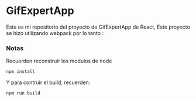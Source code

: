 # GifExpertApp

Este es mi repositorio del proyecto de GifExpertApp de React, Este proyecto se hizo utilizando webpack por lo tanto : 

### Notas

Recuerden reconstruir los modulos de node


```
npm install
```

Y para contruir el build, recuerden: 

```
npm run build
```
